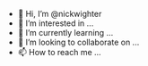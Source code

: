 - 👋 Hi, I’m @nickwighter
- 👀 I’m interested in ...
- 🌱 I’m currently learning ...
- 💞️ I’m looking to collaborate on ...
- 📫 How to reach me ...

<!---
nickwighter/nickwighter is a ✨ special ✨ repository because its `README.md` (this file) appears on your GitHub profile.
You can click the Preview link to take a look at your changes.
--->
